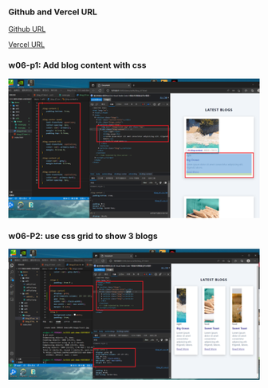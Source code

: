 ### Github and Vercel URL

[Github URL](https://github.com/Helson0110/1111-web-demo-410350267)

[Vercel URL](https://1111-web-demo-410350267-tfro.vercel.app/)

### w06-p1: Add blog content with css

![](w06-p1.png)

### w06-P2: use css grid to show 3 blogs

![](w06-p2.png)
